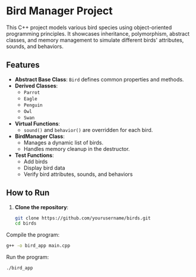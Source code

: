 #  Bird Manager Project

This C++ project models various bird species using object-oriented programming principles. It showcases inheritance, polymorphism, abstract classes, and memory management to simulate different birds' attributes, sounds, and behaviors.


## Features

- **Abstract Base Class**: `Bird` defines common properties and methods.
- **Derived Classes**:
  - `Parrot`
  - `Eagle`
  - `Penguin`
  - `Owl`
  - `Swan`
- **Virtual Functions**:
  - `sound()` and `behavior()` are overridden for each bird.
- **BirdManager Class**:
  - Manages a dynamic list of birds.
  - Handles memory cleanup in the destructor.
- **Test Functions**:
  - Add birds
  - Display bird data
  - Verify bird attributes, sounds, and behaviors

##  How to Run

1. **Clone the repository**:
   ```bash
   git clone https://github.com/yourusername/birds.git
   cd birds
Compile the program:
```bash
g++ -o bird_app main.cpp
```

Run the program:
```bash
./bird_app
```

